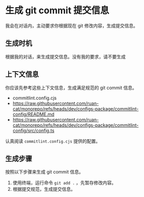 # 生成 git commit 提交信息

我会在对话内，主动要求你根据现在 git 修改内容，生成提交信息。

## 生成时机

根据我的对话，来生成提交信息。没有我的要求，请不要生成

## 上下文信息

你应该先参考这些上下文信息，生成满足规范的 git commit 信息。

- commitlint.config.cjs
- https://raw.githubusercontent.com/ruan-cat/monorepo/refs/heads/dev/configs-package/commitlint-config/README.md
- https://raw.githubusercontent.com/ruan-cat/monorepo/refs/heads/dev/configs-package/commitlint-config/src/config.ts

认真阅读 `commitlint.config.cjs` 提供的配置。

## 生成步骤

按照以下步骤来生成 git commit 信息。

1. 使用终端，运行命令 `git add .` ，先暂存修改内容。
2. 根据提交规范，生成提交信息。
